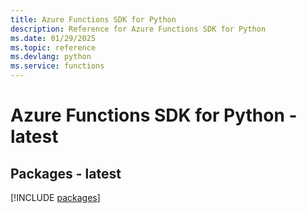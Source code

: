 ```yaml
---
title: Azure Functions SDK for Python
description: Reference for Azure Functions SDK for Python
ms.date: 01/29/2025
ms.topic: reference
ms.devlang: python
ms.service: functions
---
```

# Azure Functions SDK for Python - latest
## Packages - latest
[!INCLUDE [packages](functions-index.md)]